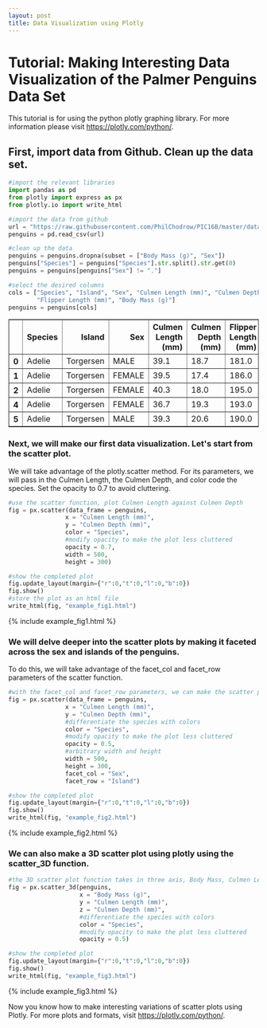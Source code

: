 ```yaml
---
layout: post
title: Data Visualization using Plotly
---
```


# Tutorial: Making Interesting Data Visualization of the Palmer Penguins Data Set

This tutorial is for using the python plotly graphing library. For more information please visit https://plotly.com/python/.

## First, import data from Github. Clean up the data set.


```python
#import the relevant libraries
import pandas as pd
from plotly import express as px
from plotly.io import write_html

#import the data from github
url = "https://raw.githubusercontent.com/PhilChodrow/PIC16B/master/datasets/palmer_penguins.csv"
penguins = pd.read_csv(url)

#clean up the data
penguins = penguins.dropna(subset = ["Body Mass (g)", "Sex"])
penguins["Species"] = penguins["Species"].str.split().str.get(0)
penguins = penguins[penguins["Sex"] != "."]

#select the desired columns
cols = ["Species", "Island", "Sex", "Culmen Length (mm)", "Culmen Depth (mm)", 
        "Flipper Length (mm)", "Body Mass (g)"]
penguins = penguins[cols]
```




<div>
<style scoped>
    .dataframe tbody tr th:only-of-type {
        vertical-align: middle;
    }

    .dataframe tbody tr th {
        vertical-align: top;
    }

    .dataframe thead th {
        text-align: right;
    }
</style>
<table border="1" class="dataframe">
  <thead>
    <tr style="text-align: right;">
      <th></th>
      <th>Species</th>
      <th>Island</th>
      <th>Sex</th>
      <th>Culmen Length (mm)</th>
      <th>Culmen Depth (mm)</th>
      <th>Flipper Length (mm)</th>
      <th>Body Mass (g)</th>
    </tr>
  </thead>
  <tbody>
    <tr>
      <th>0</th>
      <td>Adelie</td>
      <td>Torgersen</td>
      <td>MALE</td>
      <td>39.1</td>
      <td>18.7</td>
      <td>181.0</td>
      <td>3750.0</td>
    </tr>
    <tr>
      <th>1</th>
      <td>Adelie</td>
      <td>Torgersen</td>
      <td>FEMALE</td>
      <td>39.5</td>
      <td>17.4</td>
      <td>186.0</td>
      <td>3800.0</td>
    </tr>
    <tr>
      <th>2</th>
      <td>Adelie</td>
      <td>Torgersen</td>
      <td>FEMALE</td>
      <td>40.3</td>
      <td>18.0</td>
      <td>195.0</td>
      <td>3250.0</td>
    </tr>
    <tr>
      <th>4</th>
      <td>Adelie</td>
      <td>Torgersen</td>
      <td>FEMALE</td>
      <td>36.7</td>
      <td>19.3</td>
      <td>193.0</td>
      <td>3450.0</td>
    </tr>
    <tr>
      <th>5</th>
      <td>Adelie</td>
      <td>Torgersen</td>
      <td>MALE</td>
      <td>39.3</td>
      <td>20.6</td>
      <td>190.0</td>
      <td>3650.0</td>
    </tr>
  </tbody>
</table>
</div>



### Next, we will make our first data visualization. Let's start from the scatter plot. 

We will take advantage of the plotly.scatter method. For its parameters, we will pass in the Culmen Length, the Culmen Depth, and color code the species. Set the opacity to 0.7 to avoid cluttering.


```python
#use the scatter function, plot Culmen Length against Culmen Depth
fig = px.scatter(data_frame = penguins, 
                x = "Culmen Length (mm)",
                y = "Culmen Depth (mm)", 
                color = "Species", 
                #modify opacity to make the plot less cluttered
                opacity = 0.7,
                width = 500,
                height = 300)

#show the completed plot
fig.update_layout(margin={"r":0,"t":0,"l":0,"b":0})
fig.show()
#store the plot as an html file
write_html(fig, "example_fig1.html")
```


{% include example_fig1.html %}


### We will delve deeper into the scatter plots by making it faceted across the sex and islands of the penguins. 

To do this, we will take advantage of the facet_col and facet_row parameters of the scatter function. 


```python
#with the facet_col and facet_row parameters, we can make the scatter plot facted 
fig = px.scatter(data_frame = penguins, 
                x = "Culmen Length (mm)", 
                y = "Culmen Depth (mm)", 
                #differentiate the species with colors
                color = "Species", 
                #modify opacity to make the plot less cluttered
                opacity = 0.5,
                #arbitrary width and height
                width = 500,
                height = 300,
                facet_col = "Sex",
                facet_row = "Island") 

#show the completed plot
fig.update_layout(margin={"r":0,"t":0,"l":0,"b":0})
fig.show()
write_html(fig, "example_fig2.html")
```


{% include example_fig2.html %}


### We can also make a 3D scatter plot using plotly using the scatter_3D function.


```python
#the 3D scatter plot function takes in three axis, Body Mass, Culmen Length, Culmen Depth
fig = px.scatter_3d(penguins,
                    x = "Body Mass (g)",
                    y = "Culmen Length (mm)",
                    z = "Culmen Depth (mm)",
                    #differentiate the species with colors
                    color = "Species",
                    #modify opacity to make the plot less cluttered
                    opacity = 0.5)

#show the completed plot
fig.update_layout(margin={"r":0,"t":0,"l":0,"b":0})
fig.show()
write_html(fig, "example_fig3.html")
```


{% include example_fig3.html %}


Now you know how to make interesting variations of scatter plots using Plotly. For more plots and formats, visit https://plotly.com/python/.
